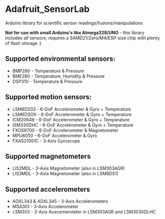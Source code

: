 # Adafruit_SensorLab
Arduino library for scientific sensor readings/fusions/manipulations

**Not for use with small Arduino's like Atmega328/UNO** - this library
includes *all* sensors, requires a SAMD21/Zero/M4/ESP-size chip with
plenty of flash storage :)


## Supported environmental sensors:
  * BMP280 - Temperature & Pressure
  * BME280 - Temperature, Humidity & Pressure
  * DSP310 - Temperature & Pressure

## Supported motion sensors:
  * LSM6DS33 - 6-DoF Accelerometer & Gyro + Temperature
  * LSM6DSOX - 6-DoF Accelerometer & Gyro + Temperature
  * ICM20649 - 6-DoF Accelerometer & Gyro + Temperature
  * ISM330DHC - 6-DoF Accelerometer & Gyro + Temperature
  * FXOS8700 - 6-DoF Accelerometer & Magnetometer
  * MPU6050 - 6-DoF Accelerometer & Gyro
  * FXAS21001C - 3-Axis Gyroscope

## Supported magnetometers
  * LIS2MDL - 3-Axis Magnetometer (also in LSM303AGR)
  * LIS3MDL - 3-Axis Magnetometer (also in LSM9DS1)

## Supported accelerometers
  * ADXL343 & ADXL345 - 3-Axis Accelerometers
  * MSA301 - 3-Axis Accelerometer
  * LSM303 - 3-Axis Acecemeroteter in LSM303AGR and LSM3030DLHC